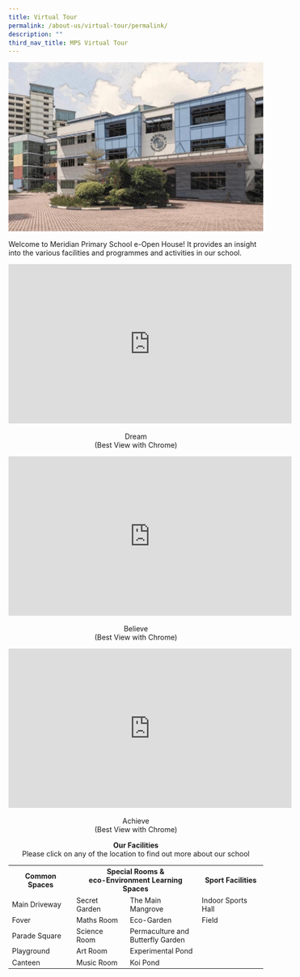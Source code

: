 ```yaml
---
title: Virtual Tour
permalink: /about-us/virtual-tour/permalink/
description: ""
third_nav_title: MPS Virtual Tour
---
```

![](/images/About%20As/Virtual%20Tour/eTour%20header.jpeg)

Welcome to Meridian Primary School e-Open House! It provides an insight into the various facilities and programmes and activities in our school.

<iframe width="560" height="315" src="https://www.youtube.com/embed/wR3EbFCSG-Y" title="YouTube video player" frameborder="0" allow="accelerometer; autoplay; clipboard-write; encrypted-media; gyroscope; picture-in-picture" allowfullscreen></iframe>

<p align = "center" >Dream  <br>
(Best View with Chrome)</p>

<iframe width="560" height="315" src="https://www.youtube.com/embed/pNFNgNyiqGY" title="YouTube video player" frameborder="0" allow="accelerometer; autoplay; clipboard-write; encrypted-media; gyroscope; picture-in-picture" allowfullscreen></iframe>

<p align = "center" >Believe  <br>
(Best View with Chrome)</p>

<iframe width="560" height="315" src="https://www.youtube.com/embed/Ejx7jEPTI5E" title="YouTube video player" frameborder="0" allow="accelerometer; autoplay; clipboard-write; encrypted-media; gyroscope; picture-in-picture" allowfullscreen></iframe>

<p align = "center" >Achieve  <br>
(Best View with Chrome)</p>

<center><b>Our Facilities</b><br>
Please click on any of the location to find out more about our school</center>

<table style="width:100%">
  <tr>
		<th>Common Spaces</th>
    <th colspan="2">Special Rooms & <br>eco-Environment Learning Spaces</th>
    <th>Sport Facilities</th>
  </tr>
  <tr>
    <td>Main Driveway</td>
    <td>Secret Garden</td>
    <td>The Main Mangrove</td>
		<td>Indoor Sports Hall</td>
  </tr>
  <tr>
    <td>Fover</td>
    <td>Maths Room</td>
    <td>Eco-Garden</td>
		<td>Field</td>
  </tr>
	<tr>
    <td>Parade Square</td>
    <td>Science Room</td>
    <td>Permaculture and <br> Butterfly Garden</td>
		<td></td>
  </tr>
	<tr>
    <td>Playground</td>
    <td>Art Room</td>
    <td>Experimental Pond</td>
		<td></td>
  </tr>
	<tr>
    <td>Canteen</td>
    <td>Music Room</td>
    <td>Koi Pond</td>
		<td></td>
  </tr>
</table>
